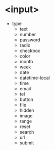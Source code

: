 # \<input\>

- type
  - text
  - number
  - password
  - radio
  - checkbox
  - color
  - month
  - week
  - date
  - datetime-local
  - time
  - email
  - tel
  - button
  - file
  - hidden
  - image
  - range
  - reset
  - search
  - url
  - submit
